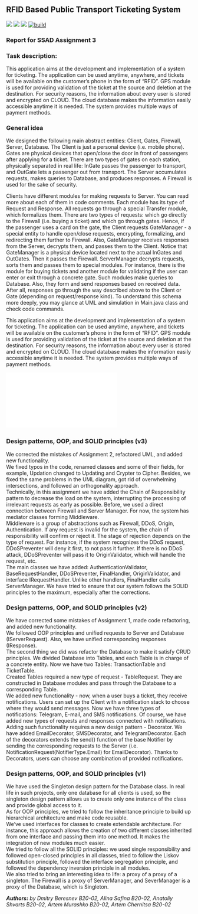 ## RFID Based Public Transport Ticketing System

![](https://img.shields.io/github/issues/aalexren/RFID-System) ![](https://img.shields.io/github/stars/aalexren/RFID-System) ![](https://img.shields.io/github/license/aalexren/RFID-System) [![build](https://github.com/aalexren/RFID-System/actions/workflows/build.yml/badge.svg)](https://github.com/aalexren/RFID-System/actions/workflows/build.yml)

### Report for SSAD Assignment 3


###  **Task description:**

This application aims at the development and implementation of a system for ticketing. The application can be used anytime, anywhere, and tickets will be available on the customer’s phone in the form of “RFID”. GPS module is used for providing validation of the ticket at the source and deletion at the destination. For security reasons, the information about every user is stored and encrypted on CLOUD. The cloud database makes the information easily accessible anytime it is needed. The system provides multiple ways of payment methods.

### **General idea**
We designed the following main abstract entities: Client, Gates, Firewall, Server, Database. The Client is just a personal device (i.e. mobile phone). Gates are physical devices that open/close the door in front of passengers after applying for a ticket. There are two types of gates on each station, physically separated in real life: InGate passes the passenger to transport, and OutGate lets a passenger out from transport. The Server accumulates requests, makes queries to Database, and produces responses. A Firewall is used for the sake of security.  

Clients have different modules for making requests to Server. You can read more about each of them in code comments. Each module has its type of Request and Response. All requests go through a special Transfer module, which formalizes them. There are two types of requests: which go directly to the Firewall (i.e. buying a ticket) and which go through gates. Hence, if the passenger uses a card on the gate, the Client requests GateManager - a special entity to handle open/close requests, encrypting, formalizing, and redirecting them further to Firewall. Also, GateManager receives responses from the Server, decrypts them, and passes them to the Client. Notice that GateManager is a physical device located next to the actual InGates and OutGates. Then it passes the Firewall. ServerManager decrypts requests, sorts them and passes them to special modules. For instance, there is the module for buying tickets and another module for validating if the user can enter or exit through a concrete gate. Such modules make queries to Database. Also, they form and send responses based on received data. After all, responses go through the way described above to the Client or Gate (depending on request/response kind). To understand this schema more deeply, you may glance at UML and simulation in Main.java class and check code commands.  

This application aims at the development and implementation of a system for ticketing. The application can be used anytime, anywhere, and tickets will be available on the customer’s phone in the form of “RFID”. GPS module is used for providing validation of the ticket at the source and deletion at the destination. For security reasons, the information about every user is stored and encrypted on CLOUD. The cloud database makes the information easily accessible anytime it is needed. The system provides multiple ways of payment methods.  

![UML can be found here](uml.pdf)

### **Design patterns, OOP, and SOLID principles (v3)**
We corrected the mistakes of Assignment 2, refactored UML, and added new functionality.  
We fixed typos in the code, renamed classes and some of their fields, for example, Updation changed to Updating and Crypter to Cipher. Besides, we fixed the same problems in the UML diagram, got rid of overwhelming intersections, and followed an orthogonality approach.  
Technically, in this assignment we have added the Chain of Responsibility pattern to decrease the load on the system, interrupting the processing of irrelevant requests as early as possible. Before, we used a direct connection between Firewall and Server Manager. For now, the system has mediator classes forming Middleware.  
Middleware is a group of abstractions such as Firewall, DDoS, Origin, Authentication. If any request is invalid for the system, the chain of responsibility will confirm or reject it. The stage of rejection depends on the type of request. For instance, if the system recognizes the DDoS request, DDoSPreventer will deny it first, to not pass it further. If there is no DDoS attack, DDoSPreventer will pass it to OriginValidator, which will handle the request, etc.  
The main classes we have added: AuthenticationValidator, BaseRequestHandler, DDoSPreventer, FinalHandler, OriginValidator, and interface IRequestHandler. Unlike other handlers, FinalHandler calls ServerManager.
We have tried to ensure that our system follows the SOLID principles to the maximum, especially after the corrections.  

### **Design patterns, OOP, and SOLID principles (v2)**
We have corrected some mistakes of Assignment 1, made code refactoring, and added new functionality.  
We followed OOP principles and unified requests to Server and Database (IServerRequest). Also, we have unified corresponding responses (IResponse).  
The second thing we did was refactor the Database to make it satisfy CRUD principles. We divided Database into Tables, and each Table is in charge of a concrete entity. Now we have two Tables: TransactionTable and TicketTable.  
Created Tables required a new type of request - TableRequest. They are constructed in Database modules and pass through the Database to a corresponding Table.  
We added new functionality - now, when a user buys a ticket, they receive notifications. Users can set up the Client with a notification stack to choose where they would send messages. Now we have three types of notifications: Telegram, E-mail, and SMS notifications. Of course, we have added new types of requests and responses connected with notifications.  
Adding such functionality requires a new design pattern - Decorator. We have added EmailDecorator, SMSDecorator, and TelegramDecorator. Each of the decorators extends the send() function of the base Notifier by sending the corresponding requests to the Server (i.e. NotificationRequest(NotifierType.Email) for EmailDecorator). Thanks to Decorators, users can choose any combination of provided notifications.  

### **Design patterns, OOP, and SOLID principles (v1)**
We have used the Singleton design pattern for the Database class. In real life in such projects, only one database for all clients is used, so the singleton design pattern allows us to create only one instance of the class and provide global access to it.  
As for OOP principles, we tried to follow the inheritance principle to build up hierarchical architecture and make code reusable.  
We’ve used interfaces for classes to create extendable architecture. For instance, this approach allows the creation of two different classes inherited from one interface and passing them into one method. It makes the integration of new modules much easier.  
We tried to follow all the SOLID principles: we used single responsibility and followed open-closed principles in all classes, tried to follow the Liskov substitution principle, followed the interface segregation principle, and followed the dependency inversion principle in all modules.  
We also tried to bring an interesting idea to life: a proxy of a proxy of a singleton. The Firewall is a proxy of ServerManager, and SeverManager is a proxy of the Database, which is Singleton.  

***Authors:*** *by Dmitry Beresnev B20-02, Alina Safina B20-02, Anatoliy Shvarts B20-02, Artem Murashko B20-02, Artem Chernitsa B20-02*